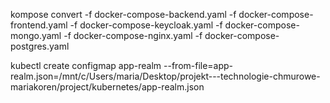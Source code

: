 kompose convert -f docker-compose-backend.yaml -f docker-compose-frontend.yaml -f docker-compose-keycloak.yaml -f docker-compose-mongo.yaml -f docker-compose-nginx.yaml -f docker-compose-postgres.yaml

kubectl create configmap app-realm --from-file=app-realm.json=/mnt/c/Users/maria/Desktop/projekt---technologie-chmurowe-mariakoren/project/kubernetes/app-realm.json